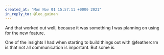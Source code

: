 ```yaml
---
created_at: "Mon Nov 01 15:57:11 +0000 2021"
in_reply_to: @leo_guinan
---
```


And that worked out well, because it was something I was planning on using for the new feature.

One of the insights I had when starting to build things out with @feathercrm is that not all communication is important. But some is.